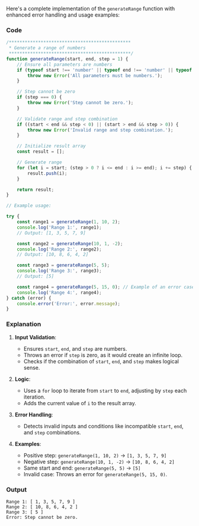 Here's a complete implementation of the `generateRange` function with enhanced error handling and usage examples:

### Code

```javascript
/**********************************************
 * Generate a range of numbers
 **********************************************/
function generateRange(start, end, step = 1) {
    // Ensure all parameters are numbers
    if (typeof start !== 'number' || typeof end !== 'number' || typeof step !== 'number') {
        throw new Error('All parameters must be numbers.');
    }

    // Step cannot be zero
    if (step === 0) {
        throw new Error('Step cannot be zero.');
    }

    // Validate range and step combination
    if ((start < end && step < 0) || (start > end && step > 0)) {
        throw new Error('Invalid range and step combination.');
    }

    // Initialize result array
    const result = [];

    // Generate range
    for (let i = start; (step > 0 ? i <= end : i >= end); i += step) {
        result.push(i);
    }

    return result;
}

// Example usage:

try {
    const range1 = generateRange(1, 10, 2);
    console.log('Range 1:', range1);
    // Output: [1, 3, 5, 7, 9]

    const range2 = generateRange(10, 1, -2);
    console.log('Range 2:', range2);
    // Output: [10, 8, 6, 4, 2]

    const range3 = generateRange(5, 5);
    console.log('Range 3:', range3);
    // Output: [5]

    const range4 = generateRange(5, 15, 0); // Example of an error case
    console.log('Range 4:', range4);
} catch (error) {
    console.error('Error:', error.message);
}
```

### Explanation

1. **Input Validation**:
   - Ensures `start`, `end`, and `step` are numbers.
   - Throws an error if `step` is zero, as it would create an infinite loop.
   - Checks if the combination of `start`, `end`, and `step` makes logical sense.

2. **Logic**:
   - Uses a `for` loop to iterate from `start` to `end`, adjusting by `step` each iteration.
   - Adds the current value of `i` to the result array.

3. **Error Handling**:
   - Detects invalid inputs and conditions like incompatible `start`, `end`, and `step` combinations.

4. **Examples**:
   - Positive step: `generateRange(1, 10, 2)` -> `[1, 3, 5, 7, 9]`
   - Negative step: `generateRange(10, 1, -2)` -> `[10, 8, 6, 4, 2]`
   - Same start and end: `generateRange(5, 5)` -> `[5]`
   - Invalid case: Throws an error for `generateRange(5, 15, 0)`.

### Output
```plaintext
Range 1: [ 1, 3, 5, 7, 9 ]
Range 2: [ 10, 8, 6, 4, 2 ]
Range 3: [ 5 ]
Error: Step cannot be zero.
```